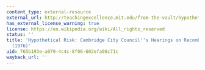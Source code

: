 ```yaml
---
content_type: external-resource
external_url: http://teachingexcellence.mit.edu/from-the-vault/hypothetical-risk-cambridge-city-councils-hearings-on-recombinant-dna-research-1976
has_external_license_warning: true
license: https://en.wikipedia.org/wiki/All_rights_reserved
status: ''
title: 'Hypothetical Risk: Cambridge City Council''s Hearings on Recombinant DNA Research
  (1976)'
uid: 765b193e-a079-4c4c-8f06-602efa08c71c
wayback_url: ''
---
```

